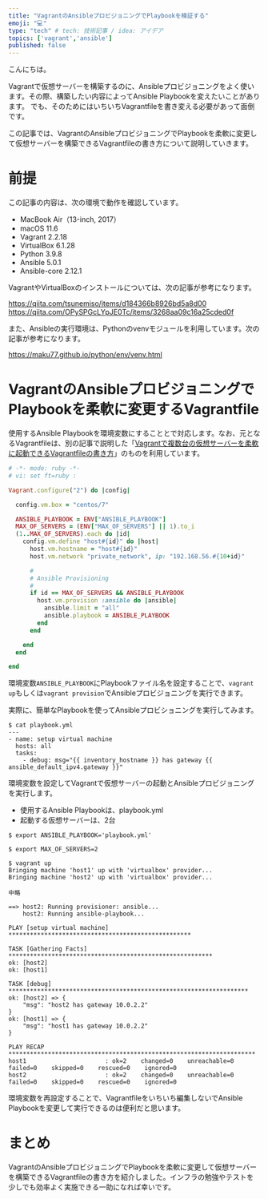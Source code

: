 ```yaml
---
title: "VagrantのAnsibleプロビジョニングでPlaybookを検証する"
emoji: "💻"
type: "tech" # tech: 技術記事 / idea: アイデア
topics: ['vagrant','ansible']
published: false
---
```

こんにちは。

Vagrantで仮想サーバーを構築するのに、Ansibleプロビジョニングをよく使います。その際、構築したい内容によってAnsible Playbookを変えたいことがあります。 でも、そのためにはいちいちVagrantfileを書き変える必要があって面倒です。

この記事では、VagrantのAnsibleプロビジョニングでPlaybookを柔軟に変更して仮想サーバーを構築できるVagrantfileの書き方について説明していきます。

# 前提

この記事の内容は、次の環境で動作を確認しています。

- MacBook Air（13-inch, 2017）
- macOS 11.6
- Vagrant 2.2.18
- VirtualBox 6.1.28
- Python 3.9.8
- Ansible 5.0.1
- Ansible-core 2.12.1

VagrantやVirtualBoxのインストールについては、次の記事が参考になります。

https://qiita.com/tsunemiso/items/d184366b8926bd5a8d00
https://qiita.com/OPySPGcLYpJE0Tc/items/3268aa09c16a25cded0f

また、Ansibleの実行環境は、Pythonのvenvモジュールを利用しています。次の記事が参考になります。

https://maku77.github.io/python/env/venv.html

# VagrantのAnsibleプロビジョニングでPlaybookを柔軟に変更するVagrantfile

使用するAnsible Playbookを環境変数にすることとで対応します。なお、元となるVagrantfileは、別の記事で説明した「[Vagrantで複数台の仮想サーバーを柔軟に起動できるVagrantfileの書き方](https://zenn.dev/izumimatsuo/articles/2021-12-05-vagrant-multi-servers)」のものを利用しています。

``` ruby
# -*- mode: ruby -*-
# vi: set ft=ruby :

Vagrant.configure("2") do |config|

  config.vm.box = "centos/7"

  ANSIBLE_PLAYBOOK = ENV["ANSIBLE_PLAYBOOK"]
  MAX_OF_SERVERS = (ENV["MAX_OF_SERVERS"] || 1).to_i
  (1..MAX_OF_SERVERS).each do |id|
    config.vm.define "host#{id}" do |host|
      host.vm.hostname = "host#{id}"
      host.vm.network "private_network", ip: "192.168.56.#{10+id}"

      #
      # Ansible Provisioning
      #
      if id == MAX_OF_SERVERS && ANSIBLE_PLAYBOOK
        host.vm.provision :ansible do |ansible|
          ansible.limit = "all"
          ansible.playbook = ANSIBLE_PLAYBOOK
        end
      end

    end
  end

end
```

環境変数``ANSIBLE_PLAYBOOK``にPlaybookファイル名を設定することで、``vagrant up``もしくは``vagrant provision``でAnsibleプロビジョニングを実行できます。

実際に、簡単なPlaybookを使ってAnsibleプロビショニングを実行してみます。

```
$ cat playbook.yml 
---
- name: setup virtual machine
  hosts: all
  tasks:
    - debug: msg="{{ inventory_hostname }} has gateway {{ ansible_default_ipv4.gateway }}"
```

環境変数を設定してVagrantで仮想サーバーの起動とAnsibleプロビジョニングを実行します。

- 使用するAnsible Playbookは、playbook.yml
- 起動する仮想サーバーは、2台

```
$ export ANSIBLE_PLAYBOOK='playbook.yml'

$ export MAX_OF_SERVERS=2

$ vagrant up
Bringing machine 'host1' up with 'virtualbox' provider...
Bringing machine 'host2' up with 'virtualbox' provider...

中略

==> host2: Running provisioner: ansible...
    host2: Running ansible-playbook...

PLAY [setup virtual machine] ***************************************************

TASK [Gathering Facts] *********************************************************
ok: [host2]
ok: [host1]

TASK [debug] *******************************************************************
ok: [host2] => {
    "msg": "host2 has gateway 10.0.2.2"
}
ok: [host1] => {
    "msg": "host1 has gateway 10.0.2.2"
}

PLAY RECAP *********************************************************************
host1                      : ok=2    changed=0    unreachable=0    failed=0    skipped=0    rescued=0    ignored=0   
host2                      : ok=2    changed=0    unreachable=0    failed=0    skipped=0    rescued=0    ignored=0   
```

環境変数を再設定することで、Vagrantfileをいちいち編集しないでAnsible Playbookを変更して実行できるのは便利だと思います。

# まとめ

VagrantのAnsibleプロビジョニングでPlaybookを柔軟に変更して仮想サーバーを構築できるVagrantfileの書き方を紹介しました。インフラの勉強やテストを少しでも効率よく実施できる一助になれば幸いです。

